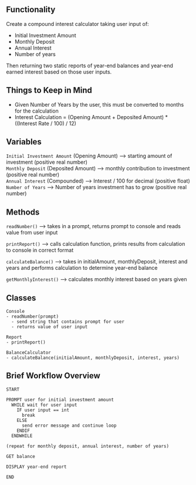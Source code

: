 ## Functionality
Create a compound interest calculator taking user input of:
  - Initial Investment Amount
  - Monthly Deposit
  - Annual Interest
  - Number of years 

Then returning two static reports of year-end balances and year-end earned interest based on those user inputs.

## Things to Keep in Mind
- Given Number of Years by the user, this must be converted to months for the calculation
- Interest Calculation = (Opening Amount + Deposited Amount) * ((Interest Rate / 100) / 12)

## Variables
`Initial Investment Amount` (Opening Amount) --> starting amount of investment (positive real number)  
`Monthly Deposit` (Deposited Amount) --> monthly contribution to investment (positive real number)  
`Annual Interest` (Compounded) --> Interest / 100 for decimal (positive float)  
`Number of Years` --> Number of years investment has to grow (positive real number)

## Methods
`readNumber()` --> takes in a prompt, returns prompt to console and reads value from user input 

`printReport()` --> calls calculation function, prints results from calculation to console in correct format

`calculateBalance()` --> takes in initialAmount, monthlyDeposit, interest and years and performs calculation to determine year-end balance

`getMonthlyInterest()` --> calculates monthly interest based on years given

## Classes
```
Console
- readNumber(prompt)
  - send string that contains prompt for user
  - returns value of user input
```
```
Report
- printReport()
```
```
BalanceCalculator
- calculateBalance(initialAmount, monthlyDeposit, interest, years)
```

## Brief Workflow Overview
```
START

PROMPT user for initial investment amount
  WHILE wait for user input
    IF user input == int
      break
    ELSE
      send error message and continue loop
    ENDIF
  ENDWHILE

(repeat for monthly deposit, annual interest, number of years)

GET balance

DISPLAY year-end report

END

```
